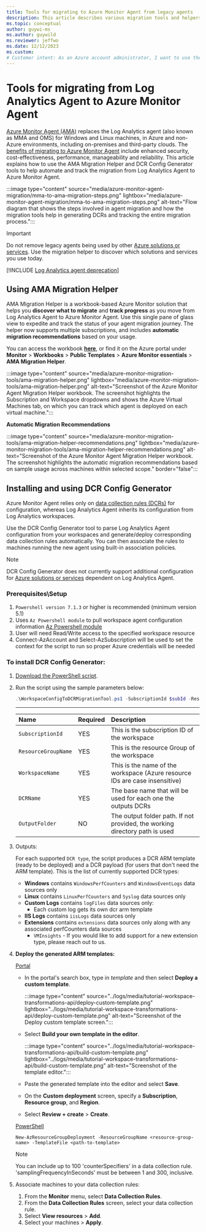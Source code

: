 ```yaml
---
title: Tools for migrating to Azure Monitor Agent from legacy agents 
description: This article describes various migration tools and helpers available for migrating from existing legacy agents to the new Azure Monitor agent (AMA) and data collection rules (DCR).
ms.topic: conceptual
author: guywi-ms
ms.author: guywild
ms.reviewer: jeffwo
ms.date: 12/12/2023 
ms.custom:
# Customer intent: As an Azure account administrator, I want to use the available Azure Monitor tools to migrate from Log Analytics Agent to Azure Monitor Agent and track the status of the migration in my account.
---
```


# Tools for migrating from Log Analytics Agent to Azure Monitor Agent 

[Azure Monitor Agent (AMA)](./agents-overview.md) replaces the Log Analytics agent (also known as MMA and OMS) for Windows and Linux machines, in Azure and non-Azure environments, including on-premises and third-party clouds. The [benefits of migrating to Azure Monitor Agent](../agents/azure-monitor-agent-migration.md) include enhanced security, cost-effectiveness, performance, manageability and reliability. This article explains how to use the AMA Migration Helper and DCR Config Generator tools to help automate and track the migration from Log Analytics Agent to Azure Monitor Agent.

:::image type="content" source="media/azure-monitor-agent-migration/mma-to-ama-migration-steps.png" lightbox="media/azure-monitor-agent-migration/mma-to-ama-migration-steps.png" alt-text="Flow diagram that shows the steps involved in agent migration and how the migration tools help in generating DCRs and tracking the entire migration process.":::  

> [!IMPORTANT]
> Do not remove legacy agents being used by other [Azure solutions or services](./azure-monitor-agent-migration.md#migrate-additional-services-and-features). Use the migration helper to discover which solutions and services you use today.

[!INCLUDE [Log Analytics agent deprecation](../../../includes/log-analytics-agent-deprecation.md)]

## Using AMA Migration Helper 

AMA Migration Helper is a workbook-based Azure Monitor solution that helps you **discover what to migrate** and **track progress** as you move from Log Analytics Agent to Azure Monitor Agent. Use this single pane of glass view to expedite and track the status of your agent migration journey. 
The helper now supports multiple subscriptions, and includes **automatic migration recommendations** based on your usage.

You can access the workbook **[here](https://portal.azure.com/#view/AppInsightsExtension/UsageNotebookBlade/ComponentId/Azure%20Monitor/ConfigurationId/community-Workbooks%2FAzure%20Monitor%20-%20Agents%2FAgent%20Migration%20Tracker/Type/workbook/WorkbookTemplateName/AMA%20Migration%20Helper)**, or find it on the Azure portal under **Monitor** > **Workbooks** > **Public Templates** > **Azure Monitor essentials** > **AMA Migration Helper**.

:::image type="content" source="media/azure-monitor-migration-tools/ama-migration-helper.png" lightbox="media/azure-monitor-migration-tools/ama-migration-helper.png" alt-text="Screenshot of the Azure Monitor Agent Migration Helper workbook. The screenshot highlights the Subscription and Workspace dropdowns and shows the Azure Virtual Machines tab, on which you can track which agent is deployed on each virtual machine.":::

**Automatic Migration Recommendations**
<!-- convertborder later -->
:::image type="content" source="media/azure-monitor-migration-tools/ama-migration-helper-recommendations.png" lightbox="media/azure-monitor-migration-tools/ama-migration-helper-recommendations.png" alt-text="Screenshot of the Azure Monitor Agent Migration Helper workbook. The screenshot highlights the automatic migration recommendations based on sample usage across machines within selected scope." border="false":::

## Installing and using DCR Config Generator 
Azure Monitor Agent relies only on [data collection rules (DCRs)](../essentials/data-collection-rule-overview.md) for configuration, whereas Log Analytics Agent inherits its configuration from Log Analytics workspaces. 

Use the DCR Config Generator tool to parse Log Analytics Agent configuration from your workspaces and generate/deploy corresponding data collection rules automatically. You can then associate the rules to machines running the new agent using built-in association policies. 

> [!NOTE]
> DCR Config Generator does not currently support additional configuration for [Azure solutions or services](./azure-monitor-agent-migration.md#migrate-additional-services-and-features) dependent on Log Analytics Agent.

### Prerequisites\Setup
1. `Powershell version 7.1.3` or higher is recommended (minimum version 5.1)
2. Uses `Az Powershell module` to pull workspace agent configuration information [Az Powershell module](https://learn.microsoft.com/powershell/azure/install-azps-windows?view=azps-11.0.0&tabs=powershell&pivots=windows-psgallery)
3. User will need Read/Write access to the specified workspace resource
4. Connect-AzAccount and Select-AzSubscription will be used to set the context for the script to run so proper Azure credentials will be needed

### To install DCR Config Generator:

1. [Download the PowerShell script](https://github.com/microsoft/AzureMonitorCommunity/tree/master/Azure%20Services/Azure%20Monitor/Agents/Migration%20Tools/DCR%20Config%20Generator).
1. Run the script using the sample parameters below:

	```powershell
	.\WorkspaceConfigToDCRMigrationTool.ps1 -SubscriptionId $subId -ResourceGroupName $rgName -WorkspaceName $workspaceName -DCRName $dcrName -OutputFolder $outputFolderPath
	```
	---

	| Name                    | Required  | Description                                                                   |
	|:----------------------- |:---------|:-----------------------------------------------------------------------------|
	| `SubscriptionId`        | YES       | This is the subscription ID of the workspace                                  |
	| `ResourceGroupName`     | YES       | This is the resource Group of the workspace                                   |
	| `WorkspaceName`         | YES       | This is the name of the workspace (Azure resource IDs are case insensitive)   |
	| `DCRName`               | YES       | The base name that will be used for each one the outputs DCRs                 |
	| `OutputFolder`          | NO        | The output folder path. If not provided, the working directory path is used   |

3. Outputs:

	For each supported `DCR type`, the script produces a DCR ARM template (ready to be deployed) and a DCR payload (for users that don't need the ARM template). This is the list of currently supported DCR types:
 	 - **Windows** contains `WindowsPerfCounters` and `WindowsEventLogs` data sources only
	  - **Linux** contains `LinuxPerfCounters` and `Syslog` data sources only
	  - **Custom Logs** contains `logFiles` data sources only:
  		- Each custom log gets its own dcr arm template
	  - **IIS Logs** contains `iisLogs` data sources only
	  - **Extensions** contains `extensions` data sources only along with any associated perfCounters data sources
	    - `VMInsights` 
 	   - If you would like to add support for a new extension type, please reach out to us.


4. **Deploy the generated ARM templates:**

	[Portal](#tab/portal-1)
   
	- In the portal's search box, type in *template* and then select **Deploy a custom template**.
    
        :::image type="content" source="../logs/media/tutorial-workspace-transformations-api/deploy-custom-template.png" lightbox="../logs/media/tutorial-workspace-transformations-api/deploy-custom-template.png" alt-text="Screenshot of the Deploy custom template screen.":::
    
	- Select **Build your own template in the editor**.
    
        :::image type="content" source="../logs/media/tutorial-workspace-transformations-api/build-custom-template.png" lightbox="../logs/media/tutorial-workspace-transformations-api/build-custom-template.png" alt-text="Screenshot of the template editor.":::
    
	- Paste the generated template into the editor and select **Save**. 
	- On the **Custom deployment** screen, specify a **Subscription**, **Resource group**, and **Region**.    
	- Select **Review + create** > **Create**.

   	[PowerShell](#tab/azure-powershell)
   
	```powershell-interactive
   	New-AzResourceGroupDeployment -ResourceGroupName <resource-group-name> -TemplateFile <path-to-template>
   	```

	> [!NOTE]
	> You can include up to 100 'counterSpecifiers' in a data collection rule. 'samplingFrequencyInSeconds' must be between 1 and 300, inclusive.

1. Associate machines to your data collection rules:

    1. From the **Monitor** menu, select **Data Collection Rules**.
    1. From the **Data Collection Rules** screen, select your data collection rule.
    1. Select **View resources** > **Add**.
    1. Select your machines > **Apply**.  
    
